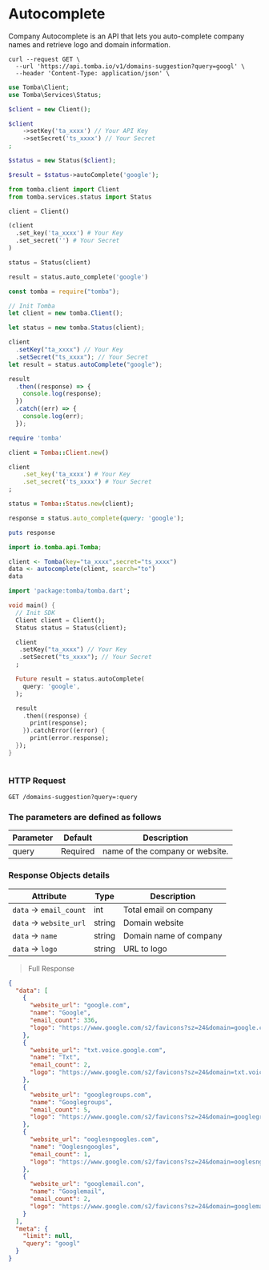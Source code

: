 # Autocomplete

Company Autocomplete is an API that lets you auto-complete company names and retrieve logo and domain information.

```shell
curl --request GET \
  --url 'https://api.tomba.io/v1/domains-suggestion?query=googl' \
  --header 'Content-Type: application/json' \
```

```php
use Tomba\Client;
use Tomba\Services\Status;

$client = new Client();

$client
    ->setKey('ta_xxxx') // Your API Key
    ->setSecret('ts_xxxx') // Your Secret
;

$status = new Status($client);

$result = $status->autoComplete('google');

```

```python
from tomba.client import Client
from tomba.services.status import Status

client = Client()

(client
  .set_key('ta_xxxx') # Your Key
  .set_secret('') # Your Secret
)

status = Status(client)

result = status.auto_complete('google')

```

```javascript
const tomba = require("tomba");

// Init Tomba
let client = new tomba.Client();

let status = new tomba.Status(client);

client
  .setKey("ta_xxxx") // Your Key
  .setSecret("ts_xxxx"); // Your Secret
let result = status.autoComplete("google");

result
  .then((response) => {
    console.log(response);
  })
  .catch((err) => {
    console.log(err);
  });
```

```ruby
require 'tomba'

client = Tomba::Client.new()

client
    .set_key('ta_xxxx') # Your Key
    .set_secret('ts_xxxx') # Your Secret
;

status = Tomba::Status.new(client);

response = status.auto_complete(query: 'google');

puts response

```

```java
import io.tomba.api.Tomba;

```

```r
client <- Tomba(key="ta_xxxx",secret="ts_xxxx")
data <- autocomplete(client, search="to")
data

```

```dart
import 'package:tomba/tomba.dart';

void main() {
  // Init SDK
  Client client = Client();
  Status status = Status(client);

  client
   .setKey("ta_xxxx") // Your Key
   .setSecret("ts_xxxx"); // Your Secret
  ;

  Future result = status.autoComplete(
    query: 'google',
  );

  result
    .then((response) {
      print(response);
    }).catchError((error) {
      print(error.response);
  });
}

```

```powershell

```

### HTTP Request

`GET /domains-suggestion?query=:query`

### The parameters are defined as follows

| Parameter | Default  | Description                     |
| --------- | -------- | ------------------------------- |
| query     | Required | name of the company or website. |

### Response Objects details

| Attribute               | Type   | Description            |
| ----------------------- | ------ | ---------------------- |
| `data` -> `email_count` | int    | Total email on company |
| `data` -> `website_url` | string | Domain website         |
| `data` -> `name`        | string | Domain name of company |
| `data` -> `logo`        | string | URL to logo            |

> Full Response

```json
{
  "data": [
    {
      "website_url": "google.com",
      "name": "Google",
      "email_count": 336,
      "logo": "https://www.google.com/s2/favicons?sz=24&domain=google.com"
    },
    {
      "website_url": "txt.voice.google.com",
      "name": "Txt",
      "email_count": 2,
      "logo": "https://www.google.com/s2/favicons?sz=24&domain=txt.voice.google.com"
    },
    {
      "website_url": "googlegroups.com",
      "name": "Googlegroups",
      "email_count": 5,
      "logo": "https://www.google.com/s2/favicons?sz=24&domain=googlegroups.com"
    },
    {
      "website_url": "ooglesngoogles.com",
      "name": "Ooglesngoogles",
      "email_count": 1,
      "logo": "https://www.google.com/s2/favicons?sz=24&domain=ooglesngoogles.com"
    },
    {
      "website_url": "googlemail.con",
      "name": "Googlemail",
      "email_count": 2,
      "logo": "https://www.google.com/s2/favicons?sz=24&domain=googlemail.con"
    }
  ],
  "meta": {
    "limit": null,
    "query": "googl"
  }
}
```
